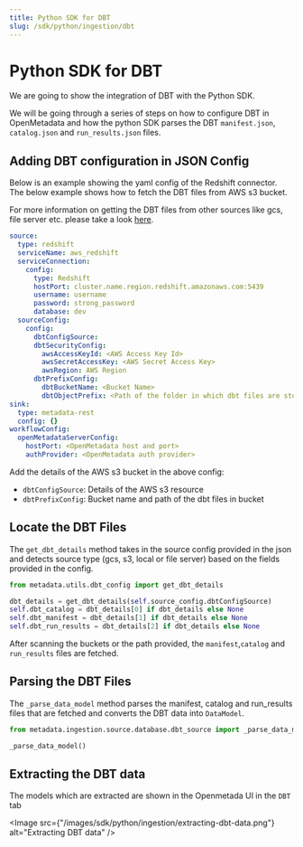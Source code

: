 ```yaml
---
title: Python SDK for DBT
slug: /sdk/python/ingestion/dbt
---
```


# Python SDK for DBT
We are going to show the integration of DBT with the Python SDK.

We will be going through a series of steps on how to configure DBT in OpenMetadata and how the python SDK parses the DBT `manifest.json`, `catalog.json` and `run_results.json` files.

## Adding DBT configuration in JSON Config
Below is an example showing the yaml config of the Redshift connector. The below example shows how to fetch the DBT files from AWS s3 bucket.

For more information on getting the DBT files from other sources like gcs, file server etc. please take a look [here](/sdk/python/ingestion/dbt#locate-the-dbt-files).

```yaml
source:
  type: redshift
  serviceName: aws_redshift
  serviceConnection:
    config:
      type: Redshift
      hostPort: cluster.name.region.redshift.amazonaws.com:5439
      username: username
      password: strong_password
      database: dev
  sourceConfig:
    config:
      dbtConfigSource:
      dbtSecurityConfig:
        awsAccessKeyId: <AWS Access Key Id>
        awsSecretAccessKey: <AWS Secret Access Key>
        awsRegion: AWS Region
      dbtPrefixConfig:
        dbtBucketName: <Bucket Name>
        dbtObjectPrefix: <Path of the folder in which dbt files are stored>
sink:
  type: metadata-rest
  config: {}
workflowConfig:
  openMetadataServerConfig:
    hostPort: <OpenMetadata host and port>
    authProvider: <OpenMetadata auth provider>
```

Add the details of the AWS s3 bucket in the above config:

- `dbtConfigSource`: Details of the AWS s3 resource
- `dbtPrefixConfig`: Bucket name and path of the dbt files in bucket

## Locate the DBT Files
The `get_dbt_details` method takes in the source config provided in the json and detects source type (gcs, s3, local or file server) based on the fields provided in the config.

```python
from metadata.utils.dbt_config import get_dbt_details

dbt_details = get_dbt_details(self.source_config.dbtConfigSource)
self.dbt_catalog = dbt_details[0] if dbt_details else None
self.dbt_manifest = dbt_details[1] if dbt_details else None
self.dbt_run_results = dbt_details[2] if dbt_details else None
```

After scanning the buckets or the path provided, the `manifest`,`catalog` and `run_results` files are fetched.

## Parsing the DBT Files
The `_parse_data_model` method parses the manifest, catalog and run_results files that are fetched and converts the DBT data into `DataModel`.

```python
from metadata.ingestion.source.database.dbt_source import _parse_data_model()

_parse_data_model()
```

## Extracting the DBT data
The models which are extracted are shown in the Openmetada UI in the `DBT` tab

<Image
src={"/images/sdk/python/ingestion/extracting-dbt-data.png"}
alt="Extracting DBT data"
/>  